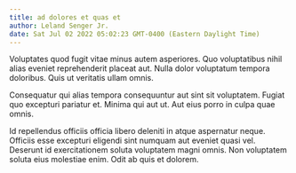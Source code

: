 ```yaml
---
title: ad dolores et quas et
author: Leland Senger Jr.
date: Sat Jul 02 2022 05:02:23 GMT-0400 (Eastern Daylight Time)
---
```

Voluptates quod fugit vitae minus autem asperiores. Quo voluptatibus nihil alias eveniet reprehenderit placeat aut. Nulla dolor voluptatum tempora doloribus. Quis ut veritatis ullam omnis.

 Consequatur qui alias tempora consequuntur aut sint sit voluptatem. Fugiat quo excepturi pariatur et. Minima qui aut ut. Aut eius porro in culpa quae omnis.

 Id repellendus officiis officia libero deleniti in atque aspernatur neque. Officiis esse excepturi eligendi sint numquam aut eveniet quasi vel. Deserunt id exercitationem soluta voluptatem magni omnis. Non voluptatem soluta eius molestiae enim. Odit ab quis et dolorem.